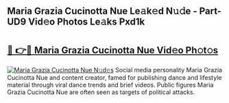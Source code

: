 ## Maria Grazia Cucinotta Nue Le𝚊k𝚎d N𝚞𝚍e - Part-UD9 Vid𝚎o Photos Le𝚊ks Pxd1k

# <h2><a href="http://fb5n0t.evod.top/?m=Maria+Grazia+Cucinotta+Nue">🔗 👉🔴 Maria Grazia Cucinotta Nue Vid𝚎o Ph𝚘t𝚘s</a></h2>

[![Maria Grazia Cucinotta Nue N𝚞d𝚎s](https://i.imgur.com/8V9OHl7.gif)](http://fb5n0t.evod.top/?m=Maria+Grazia+Cucinotta+Nue)
Social media personality Maria Grazia Cucinotta Nue and content creator, famed for publishing dance and lifestyle material through viral dance trends and brief videos. Public figures Maria Grazia Cucinotta Nue are often seen as targets of political attacks. 
